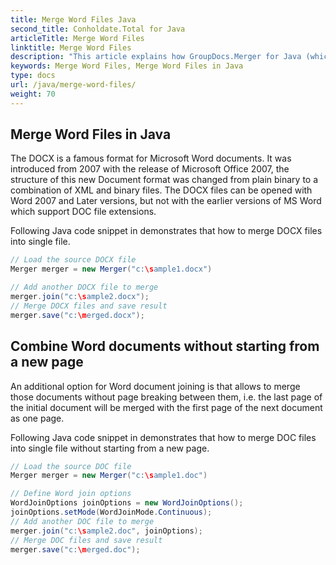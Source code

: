 ```yaml
---
title: Merge Word Files Java
second_title: Conholdate.Total for Java
articleTitle: Merge Word Files
linktitle: Merge Word Files
description: "This article explains how GroupDocs.Merger for Java (which is a part of Conholdate.Total for Java) can merge Word files."
keywords: Merge Word Files, Merge Word Files in Java
type: docs
url: /java/merge-word-files/
weight: 70
---
```


## Merge Word Files in Java

The DOCX is a famous format for Microsoft Word documents. It was introduced from 2007 with the release of Microsoft Office 2007, the structure of this new Document format was changed from plain binary to a combination of XML and binary files. The DOCX files can be opened with Word 2007 and Later versions, but not with the earlier versions of MS Word which support DOC file extensions.

Following Java code snippet in demonstrates that how to merge DOCX files into single file.

```java
// Load the source DOCX file
Merger merger = new Merger("c:\sample1.docx")

// Add another DOCX file to merge
merger.join("c:\sample2.docx");
// Merge DOCX files and save result
merger.save("c:\merged.docx");
```
  
## Combine Word documents without starting from a new page

An additional option for Word document joining is that allows to merge those documents without page breaking between them, i.e. the last page of the initial document will be merged with the first page of the next document as one page.

Following Java code snippet in demonstrates that how to merge DOC files into single file without starting from a new page.

```java
// Load the source DOC file
Merger merger = new Merger("c:\sample1.doc")

// Define Word join options
WordJoinOptions joinOptions = new WordJoinOptions();
joinOptions.setMode(WordJoinMode.Continuous);
// Add another DOC file to merge
merger.join("c:\sample2.doc", joinOptions);
// Merge DOC files and save result
merger.save("c:\merged.doc");
```
